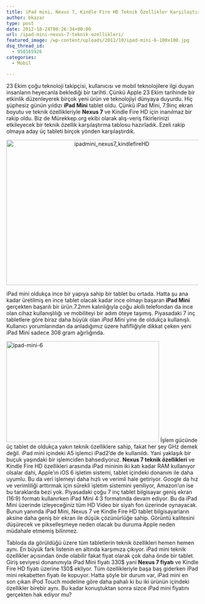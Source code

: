 ```yaml
---
title: iPad mini, Nexus 7, Kindle Fire HD Teknik Özellikler Karşılaştırması
author: bkazar
type: post
date: 2012-10-24T00:26:34+00:00
url: /ipad-mini-nexus-7-teknik-ozellikleri/
featured_image: /wp-content/uploads/2012/10/ipad-mini-6-100x100.jpg
dsq_thread_id:
  - 950165926
categories:
  - Mobil

---
```

23 Ekim çoğu teknoloji takipçisi, kullanıcısı ve mobil teknolojilere ilgi duyan insanların heyecanla beklediği bir tarihti. Çünkü Apple 23 Ekim tarihinde bir etkinlik düzenleyerek birçok yeni ürün ve teknolojiyi dünyaya duyurdu. Hiç şüphesiz günün yıldızı **iPad Mini** tablet oldu. Çünkü iPad Mini, 7.9inç ekran boyutu ve teknik özellikleriyle **Nexus 7** ve Kindle Fire HD için inanılmaz bir rakip oldu. Biz de Mürekkep.org ekibi olarak alış-veriş fikirlerinizi etkileyecek bir teknik özellik karşılaştırma tablosu hazırladık. Ezeli rakip olmaya aday üç tableti birçok yönden karşılaştırdık.

<p style="text-align: center;">
  <img class="aligncenter size-full wp-image-8730" title="ipadmini_nexus7_kindlefireHD" src="https://www.murekkep.org/wp-content/uploads/2012/10/ipadmini_nexus7_kindlefireHD.jpg" alt="ipadmini_nexus7_kindlefireHD" width="537" height="381" srcset="https://www.murekkep.org/wp-content/uploads/2012/10/ipadmini_nexus7_kindlefireHD.jpg 537w, https://www.murekkep.org/wp-content/uploads/2012/10/ipadmini_nexus7_kindlefireHD-400x283.jpg 400w, https://www.murekkep.org/wp-content/uploads/2012/10/ipadmini_nexus7_kindlefireHD-50x35.jpg 50w, https://www.murekkep.org/wp-content/uploads/2012/10/ipadmini_nexus7_kindlefireHD-176x125.jpg 176w" sizes="(max-width: 537px) 100vw, 537px" />
</p>

iPad mini oldukça ince bir yapıya sahip bir tablet bu ortada. Hatta şu ana kadar üretilmiş en ince tablet olacak kadar ince olmayı başaran **iPad Mini** gerçekten başarılı bir ürün.7.2mm kalınlığıyla çoğu akıllı telefondan da ince olan cihaz kullanışlılığı ve mobiliteyi bir adım öteye taşımış. Piyasadaki 7 inç tabletlere göre biraz daha büyük olan _iPad Mini_ yine de oldukça kullanışlı. Kullanıcı yorumlarından da anladığımız üzere hafifliğiyle dikkat çeken yeni iPad Mini sadece 308 gram ağırlığında.

<img class="alignleft size-large wp-image-8731" title="ipad-mini-6" src="https://www.murekkep.org/wp-content/uploads/2012/10/ipad-mini-6-400x265.jpg" alt="ipad-mini-6" width="400" height="265" srcset="https://www.murekkep.org/wp-content/uploads/2012/10/ipad-mini-6-400x265.jpg 400w, https://www.murekkep.org/wp-content/uploads/2012/10/ipad-mini-6-50x33.jpg 50w, https://www.murekkep.org/wp-content/uploads/2012/10/ipad-mini-6-188x125.jpg 188w, https://www.murekkep.org/wp-content/uploads/2012/10/ipad-mini-6.jpg 905w" sizes="(max-width: 400px) 100vw, 400px" /> İşlem gücünde üç tablet de oldukça yakın teknik özelliklere sahip, fakat her şey GHz demek değil. iPad mini içindeki A5 işlemci iPad2’de de kullanıldı. Yani yaklaşık bir buçuk yaşındaki bir işlemciden bahsediyoruz. **Nexus 7 teknik özellikleri** ve Kindle Fire HD özellikleri arasında iPad mininin iki katı kadar RAM kullanıyor olsalar dahi, Apple’ın iOS 6 işletim sistemi, tablet içindeki donanım ile daha uyumlu. Bu da veri işlemeyi daha hızlı ve verimli hale getiriyor. Google da hız ve verimliliği arttırmak için sürekli işletim sistemini yeniliyor, Amazon’un ise bu taraklarda bezi yok. Piyasadaki çoğu 7 inç tablet bilgisayar geniş ekran (16:9) formatı kullanırken iPad Mini 4:3 formatında devam ediyor. Bu da iPad Mini üzerinde izleyeceğiniz tüm HD Video bir siyah fon üzerinde oynayacak. Bunun yanında iPad Mini, Nexus 7 ve Kindle Fire HD tablet bilgisayarların aksine daha geniş bir ekran ile düşük çözünürlüğe sahip. Görüntü kalitesini düşürecek ve pikselleşmeye neden olacak bu duruma Apple neden müdahale etmemiş bilinmez.

Tabloda da görüldüğü üzere tüm tabletlerin teknik özellikleri hemen hemen aynı. En büyük fark listenin en altında karşımıza çıkıyor. iPad mini teknik özellikler açısından önde olabilir fakat fiyat olarak çok daha önde bir tablet. Giriş seviyesi donanımıyla iPad Mini fiyatı 330$ yani **Nexus 7 fiyatı** ve Kindle Fire HD fiyatı üzerine 130$ ekliyor. Tüm özellikleriyle başa baş giderken iPad mini rekabetten fiyatı ile kopuyor. Hatta şöyle bir durum var, iPad mini en son çıkan iPod Touch modeline göre daha pahalı ki bu iki ürünün içindeki özellikler birebir aynı. Bu kadar konuştuktan sonra sizce iPad mini fiyatını gerçekten hak ediyor mu?